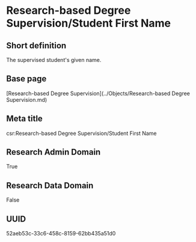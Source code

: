 # Research-based Degree Supervision/Student First Name
## Short definition
The supervised student's given name.
## Base page
[Research-based Degree Supervision](../Objects/Research-based Degree Supervision.md)
## Meta title
csr:Research-based Degree Supervision/Student First Name
## Research Admin Domain
True
## Research Data Domain
False
## UUID
52aeb53c-33c6-458c-8159-62bb435a51d0
